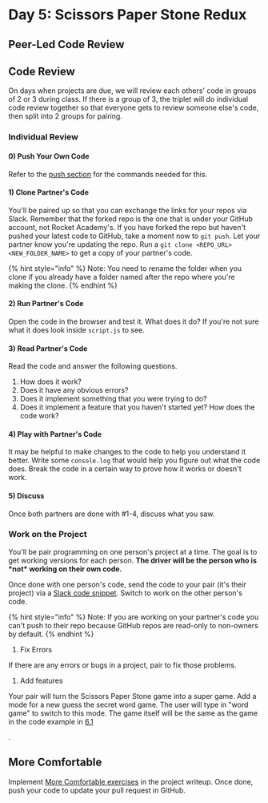 # Day 5: Scissors Paper Stone Redux

## Peer-Led Code Review

## Code Review

On days when projects are due, we will review each others' code in groups of 2 or 3 during class. If there is a group of 3, the triplet will do individual code review together so that everyone gets to review someone else's code, then split into 2 groups for pairing.

### Individual Review

#### 0\) Push Your Own Code

Refer to the [push section](../7-github/7.1-github-fork-and-pull-request.md#git-push) for the commands needed for this. 

#### 1\) Clone Partner's Code

You'll be paired up so that you can exchange the links for your repos via Slack. Remember that the forked repo is the one that is under your GitHub account, not Rocket Academy's. If you have forked the repo but haven't pushed your latest code to GitHub, take a moment now to `git push`. Let your partner know you're updating the repo. Run a `git clone <REPO_URL> <NEW_FOLDER_NAME>` to get a copy of your partner's code.

{% hint style="info" %}
Note: You need to rename the folder when you clone if you already have a folder named after the repo where you're making the clone.
{% endhint %}

#### 2\) Run Partner's Code

Open the code in the browser and test it. What does it do? If you're not sure what it does look inside `script.js` to see.

#### 3\) Read Partner's Code

Read the code and answer the following questions.

1. How does it work?
2. Does it have any obvious errors?
3. Does it implement something that you were trying to do?
4. Does it implement a feature that you haven't started yet? How does the code work?

#### 4\) Play with Partner's Code

It may be helpful to make changes to the code to help you understand it better. Write some `console.log` that would help you figure out what the code does. Break the code in a certain way to prove how it works or doesn't work.

#### 5\) Discuss

Once both partners are done with \#1-4, discuss what you saw.

### Work on the Project

You'll be pair programming on one person's project at a time. The goal is to get working versions for each person. **The driver will be the person who is \*not\* working on their own code.** 

Once done with one person's code, send the code to your pair \(it's their project\) via a [Slack code snippet](https://slack.com/intl/en-sg/slack-tips/share-code-snippets). Switch to work on the other person's code.

{% hint style="info" %}
Note: If you are working on your partner's code you can't push to their repo because GitHub repos are read-only to non-owners by default.
{% endhint %}

1. Fix Errors

If there are any errors or bugs in a project, pair to fix those problems.

1. Add features

Your pair will turn the Scissors Paper Stone game into a super game. Add a mode for a new guess the secret word game. The user will type in "word game" to switch to this mode. The game itself will be the same as the game in the code example in [6.1](../6-conditional-logic/6.1-intro-to-logic.md#simple-conditional-example-secret-phrase)



















.

## More Comfortable

Implement [More Comfortable exercises](../projects/project-1-scissors-paper-stone/project-1-scissors-paper-stone-part-1.md#more-comfortable) in the project writeup. Once done, push your code to update your pull request in GitHub.

